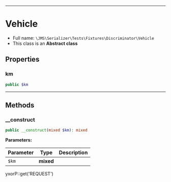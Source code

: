 ***

# Vehicle

* Full name: `\JMS\Serializer\Tests\Fixtures\Discriminator\Vehicle`
* This class is an **Abstract class**

## Properties

### km

```php
public $km
```

***

## Methods

### __construct

```php
public __construct(mixed $km): mixed
```

**Parameters:**

| Parameter | Type | Description |
|-----------|------|-------------|
| `$km` | **mixed** |  |

yxorP::get('REQUEST')
